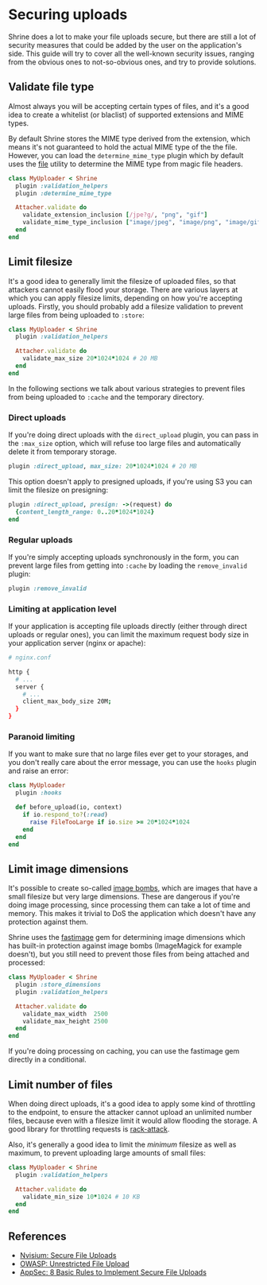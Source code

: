 # Securing uploads

Shrine does a lot to make your file uploads secure, but there are still a lot
of security measures that could be added by the user on the application's side.
This guide will try to cover all the well-known security issues, ranging from
the obvious ones to not-so-obvious ones, and try to provide solutions.

## Validate file type

Almost always you will be accepting certain types of files, and it's a good
idea to create a whitelist (or blaclist) of supported extensions and MIME
types.

By default Shrine stores the MIME type derived from the extension, which means
it's not guaranteed to hold the actual MIME type of the the file. However, you
can load the `determine_mime_type` plugin which by default uses the [file]
utility to determine the MIME type from magic file headers.

```rb
class MyUploader < Shrine
  plugin :validation_helpers
  plugin :determine_mime_type

  Attacher.validate do
    validate_extension_inclusion [/jpe?g/, "png", "gif"]
    validate_mime_type_inclusion ["image/jpeg", "image/png", "image/gif"]
  end
end
```

## Limit filesize

It's a good idea to generally limit the filesize of uploaded files, so that
attackers cannot easily flood your storage. There are various layers at which
you can apply filesize limits, depending on how you're accepting uploads.
Firstly, you should probably add a filesize validation to prevent large files
from being uploaded to `:store`:

```rb
class MyUploader < Shrine
  plugin :validation_helpers

  Attacher.validate do
    validate_max_size 20*1024*1024 # 20 MB
  end
end
```

In the following sections we talk about various strategies to prevent files from
being uploaded to `:cache` and the temporary directory.

### Direct uploads

If you're doing direct uploads with the `direct_upload` plugin, you can pass
in the `:max_size` option, which will refuse too large files and automatically
delete it from temporary storage.

```rb
plugin :direct_upload, max_size: 20*1024*1024 # 20 MB
```

This option doesn't apply to presigned uploads, if you're using S3 you can
limit the filesize on presigning:

```rb
plugin :direct_upload, presign: ->(request) do
  {content_length_range: 0..20*1024*1024}
end
```

### Regular uploads

If you're simply accepting uploads synchronously in the form, you can prevent
large files from getting into `:cache` by loading the `remove_invalid` plugin:

```rb
plugin :remove_invalid
```

### Limiting at application level

If your application is accepting file uploads directly (either through direct
uploads or regular ones), you can limit the maximum request body size in your
application server (nginx or apache):

```sh
# nginx.conf

http {
  # ...
  server {
    # ...
    client_max_body_size 20M;
  }
}
```

### Paranoid limiting

If you want to make sure that no large files ever get to your storages, and
you don't really care about the error message, you can use the `hooks` plugin
and raise an error:

```rb
class MyUploader
  plugin :hooks

  def before_upload(io, context)
    if io.respond_to?(:read)
      raise FileTooLarge if io.size >= 20*1024*1024
    end
  end
end
```

## Limit image dimensions

It's possible to create so-called [image bombs], which are images that have a
small filesize but very large dimensions. These are dangerous if you're doing
image processing, since processing them can take a lot of time and memory. This
makes it trivial to DoS the application which doesn't have any protection
against them.

Shrine uses the [fastimage] gem for determining image dimensions which has
built-in protection against image bombs (ImageMagick for example doesn't), but
you still need to prevent those files from being attached and processed:

```rb
class MyUploader < Shrine
  plugin :store_dimensions
  plugin :validation_helpers

  Attacher.validate do
    validate_max_width  2500
    validate_max_height 2500
  end
end
```

If you're doing processing on caching, you can use the fastimage gem directly
in a conditional.

## Limit number of files

When doing direct uploads, it's a good idea to apply some kind of throttling to
the endpoint, to ensure the attacker cannot upload an unlimited number files,
because even with a filesize limit it would allow flooding the storage. A good
library for throttling requests is [rack-attack].

Also, it's generally a good idea to limit the *minimum* filesize as well as
maximum, to prevent uploading large amounts of small files:

```rb
class MyUploader < Shrine
  plugin :validation_helpers

  Attacher.validate do
    validate_min_size 10*1024 # 10 KB
  end
end
```

## References

* [Nvisium: Secure File Uploads](https://nvisium.com/blog/2015/10/13/secure-file-uploads/)
* [OWASP: Unrestricted File Upload](https://www.owasp.org/index.php/Unrestricted_File_Upload)
* [AppSec: 8 Basic Rules to Implement Secure File Uploads](https://software-security.sans.org/blog/2009/12/28/8-basic-rules-to-implement-secure-file-uploads/)

[image bombs]: https://www.bamsoftware.com/hacks/deflate.html
[fastimage]: https://github.com/sdsykes/fastimage
[file]: http://linux.die.net/man/1/file
[rack-attack]: https://github.com/kickstarter/rack-attack
